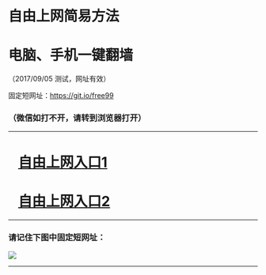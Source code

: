 ﻿# 自由上网简易方法

# 电脑、手机一键翻墙

（2017/09/05 测试，网址有效）

固定短网址：https://git.io/free99

### （微信如打不开，请转到浏览器打开）


***





# &nbsp;&nbsp; <a href="http://ft854625053.fwq-tz1001.xyz/fwqtz01.html?t=090500112316 " target="_blank">自由上网入口1</a>
# &nbsp;&nbsp; <a href="http://ft20623268.fwq-tz1002.xyz/fwqtz02.html?t=090500116759 " target="_blank">自由上网入口2</a>
***

### 请记住下图中固定短网址：

<img src="https://s3-us-west-2.amazonaws.com/fwq-1001/yjfq-20170905okok.png" /> 


***

